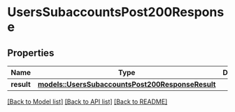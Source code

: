 # UsersSubaccountsPost200Response

## Properties

Name | Type | Description | Notes
------------ | ------------- | ------------- | -------------
**result** | [**models::UsersSubaccountsPost200ResponseResult**](_users_subaccounts_post_200_response_result.md) |  | 

[[Back to Model list]](../README.md#documentation-for-models) [[Back to API list]](../README.md#documentation-for-api-endpoints) [[Back to README]](../README.md)


